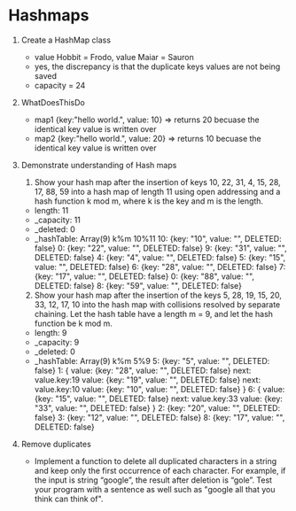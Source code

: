 # Hashmaps

1. Create a HashMap class
    - value Hobbit = Frodo, value Maiar = Sauron
    - yes, the discrepancy is that the duplicate keys values are not being saved
    - capacity = 24

2. WhatDoesThisDo
    - map1 {key:"hello world.", value: 10} => returns 20 becuase the identical key value is written over
    - map2 {key:"hello world.", value: 20} => returns 10 becuase the identical key value is written over

3. Demonstrate understanding of Hash maps
    1. Show your hash map after the insertion of keys 10, 22, 31, 4, 15, 28, 17, 88, 59 into a hash map of length 11 using open addressing and a hash function k mod m, where k is the key and m is the length.
    - length: 11
    - _capacity: 11
    - _deleted: 0
    - _hashTable: Array(9) 
        k%m   10%11
        10: {key: "10", value: "", DELETED: false}
        0: {key: "22", value: "", DELETED: false}
        9: {key: "31", value: "", DELETED: false}
        4: {key: "4", value: "", DELETED: false}
        5: {key: "15", value: "", DELETED: false}
        6: {key: "28", value: "", DELETED: false}
        7: {key: "17", value: "", DELETED: false}
        0: {key: "88", value: "", DELETED: false}
        8: {key: "59", value: "", DELETED: false}
    2. Show your hash map after the insertion of the keys 5, 28, 19, 15, 20, 33, 12, 17, 10 into the hash map with collisions resolved by separate chaining. Let the hash table have a length m = 9, and let the hash function be k mod m.
    - length: 9
    - _capacity: 9
    - _deleted: 0
    - _hashTable: Array(9) 
        k%m   5%9
        5: {key: "5", value: "", DELETED: false}
        1: {
            value: {key: "28", value: "", DELETED: false} next: value.key:19
            value: {key: "19", value: "", DELETED: false} next: value.key:10
            value: {key: "10", value: "", DELETED: false}
        }
        6: {
            value: {key: "15", value: "", DELETED: false} next: value.key:33
            value: {key: "33", value: "", DELETED: false}
        }
        2: {key: "20", value: "", DELETED: false}
        3: {key: "12", value: "", DELETED: false}
        8: {key: "17", value: "", DELETED: false}

4. Remove duplicates
    - Implement a function to delete all duplicated characters in a string and keep only the first occurrence of each character. For example, if the input is string “google”, the result after deletion is “gole”. Test your program with a sentence as well such as "google all that you think can think of".